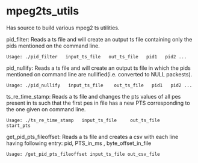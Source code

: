 mpeg2ts_utils
=============

Has source to build various mpeg2 ts utilities.

pid_filter: Reads a ts file and will create an output ts file containing only the
pids mentioned on the command line. 
    
    Usage: ./pid_filter   input_ts_file   out_ts_file   pid1   pid2 ...


pid_nullify: Reads a ts file and will create an output ts file in which the pids
mentioned on command line are nullified(i.e. converted to NULL packests).

    Usage: ./pid_nullify   input_ts_file    out_ts_file   pid1   pid2 ...


ts_re_time_stamp: Reads a ts file and changes the pts values of all pes present
in ts such that the first pes in file has a new PTS corresponding to the one
given on command line.

    Usage: ./ts_re_time_stamp   input_ts_file     out_ts_file     start_pts 


get_pid_pts_fileoffset: Reads a ts file and creates a csv with each line having
following entry: pid, PTS_in_ms , byte_offset_in_file

    Usage: /get_pid_pts_fileoffset input_ts_file out_csv_file


